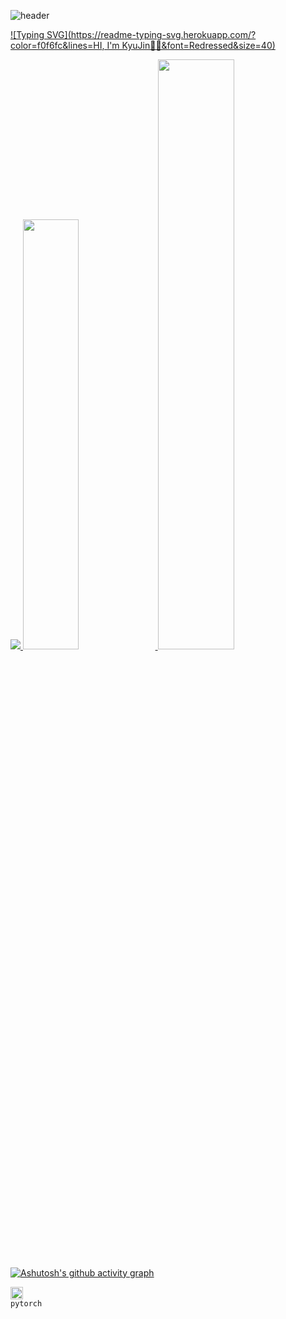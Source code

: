 ![header](https://capsule-render.vercel.app/api?type=waving&color=gradient&height=120&animation=fadeIn&section=footer&text=&fontAlign=70)

[![Typing SVG](https://readme-typing-svg.herokuapp.com/?color=f0f6fc&lines=HI, I'm KyuJin🐯🤖&font=Redressed&size=40)](https://git.io/typing-svg)

<a href="s">
  <img src="https://github-readme-stats.vercel.app/api/top-langs/?username=kj021&exclude_repo=kj021.github.io&layout=compact&theme=tokyonight" />
</a>
<a href="s">
  <img src="https://github-readme-stats.vercel.app/api?username=kj021&theme=tokyonight&show_icons=true" width="42%" />
</a>

<img src="https://raw.githubusercontent.com/kj021/kj021/github-stats-transparent/output/generated/languages.svg" width="49.2%" />

[![Ashutosh's github activity graph](https://activity-graph.herokuapp.com/graph?username=kj021&theme=nord)](https://github.com/ashutosh00710/github-readme-activity-graph)

<code><img alt = "3.1 Python" height="20" src="https://cdn.icon-icons.com/icons2/2699/PNG/512/pytorch_logo_icon_170820.png"> pytorch</code>
